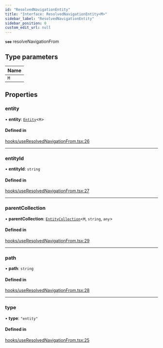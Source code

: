 ```yaml
---
id: "ResolvedNavigationEntity"
title: "Interface: ResolvedNavigationEntity<M>"
sidebar_label: "ResolvedNavigationEntity"
sidebar_position: 0
custom_edit_url: null
---
```


**`see`** resolveNavigationFrom

## Type parameters

| Name |
| :------ |
| `M` |

## Properties

### entity

• **entity**: [`Entity`](Entity)<`M`\>

#### Defined in

[hooks/useResolvedNavigationFrom.tsx:26](https://github.com/Camberi/firecms/blob/2d60fba/src/hooks/useResolvedNavigationFrom.tsx#L26)

___

### entityId

• **entityId**: `string`

#### Defined in

[hooks/useResolvedNavigationFrom.tsx:27](https://github.com/Camberi/firecms/blob/2d60fba/src/hooks/useResolvedNavigationFrom.tsx#L27)

___

### parentCollection

• **parentCollection**: [`EntityCollection`](EntityCollection)<`M`, `string`, `any`\>

#### Defined in

[hooks/useResolvedNavigationFrom.tsx:29](https://github.com/Camberi/firecms/blob/2d60fba/src/hooks/useResolvedNavigationFrom.tsx#L29)

___

### path

• **path**: `string`

#### Defined in

[hooks/useResolvedNavigationFrom.tsx:28](https://github.com/Camberi/firecms/blob/2d60fba/src/hooks/useResolvedNavigationFrom.tsx#L28)

___

### type

• **type**: ``"entity"``

#### Defined in

[hooks/useResolvedNavigationFrom.tsx:25](https://github.com/Camberi/firecms/blob/2d60fba/src/hooks/useResolvedNavigationFrom.tsx#L25)
